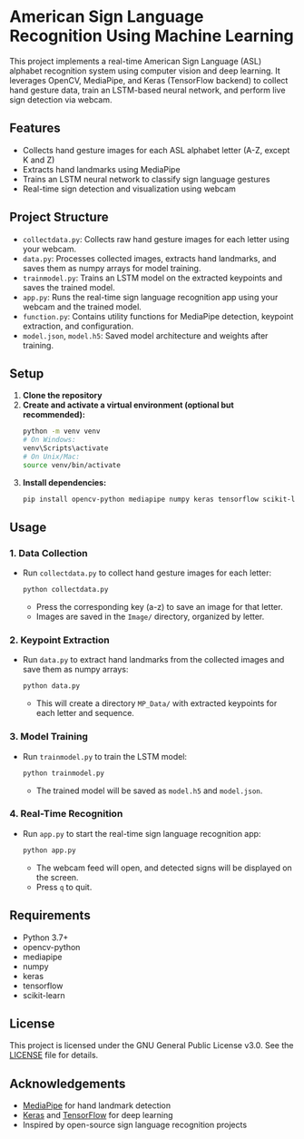 # American Sign Language Recognition Using Machine Learning

This project implements a real-time American Sign Language (ASL) alphabet recognition system using computer vision and deep learning. It leverages OpenCV, MediaPipe, and Keras (TensorFlow backend) to collect hand gesture data, train an LSTM-based neural network, and perform live sign detection via webcam.

## Features

- Collects hand gesture images for each ASL alphabet letter (A-Z, except K and Z)
- Extracts hand landmarks using MediaPipe
- Trains an LSTM neural network to classify sign language gestures
- Real-time sign detection and visualization using webcam

## Project Structure

- `collectdata.py`: Collects raw hand gesture images for each letter using your webcam.
- `data.py`: Processes collected images, extracts hand landmarks, and saves them as numpy arrays for model training.
- `trainmodel.py`: Trains an LSTM model on the extracted keypoints and saves the trained model.
- `app.py`: Runs the real-time sign language recognition app using your webcam and the trained model.
- `function.py`: Contains utility functions for MediaPipe detection, keypoint extraction, and configuration.
- `model.json`, `model.h5`: Saved model architecture and weights after training.

## Setup

1. **Clone the repository**
2. **Create and activate a virtual environment (optional but recommended):**
   ```bash
   python -m venv venv
   # On Windows:
   venv\Scripts\activate
   # On Unix/Mac:
   source venv/bin/activate
   ```
3. **Install dependencies:**
   ```bash
   pip install opencv-python mediapipe numpy keras tensorflow scikit-learn
   ```

## Usage

### 1. Data Collection

- Run `collectdata.py` to collect hand gesture images for each letter:
  ```bash
  python collectdata.py
  ```
  - Press the corresponding key (a-z) to save an image for that letter.
  - Images are saved in the `Image/` directory, organized by letter.

### 2. Keypoint Extraction

- Run `data.py` to extract hand landmarks from the collected images and save them as numpy arrays:
  ```bash
  python data.py
  ```
  - This will create a directory `MP_Data/` with extracted keypoints for each letter and sequence.

### 3. Model Training

- Run `trainmodel.py` to train the LSTM model:
  ```bash
  python trainmodel.py
  ```
  - The trained model will be saved as `model.h5` and `model.json`.

### 4. Real-Time Recognition

- Run `app.py` to start the real-time sign language recognition app:
  ```bash
  python app.py
  ```
  - The webcam feed will open, and detected signs will be displayed on the screen.
  - Press `q` to quit.

## Requirements

- Python 3.7+
- opencv-python
- mediapipe
- numpy
- keras
- tensorflow
- scikit-learn

## License

This project is licensed under the GNU General Public License v3.0. See the [LICENSE](LICENSE) file for details.

## Acknowledgements

- [MediaPipe](https://mediapipe.dev/) for hand landmark detection
- [Keras](https://keras.io/) and [TensorFlow](https://www.tensorflow.org/) for deep learning
- Inspired by open-source sign language recognition projects
